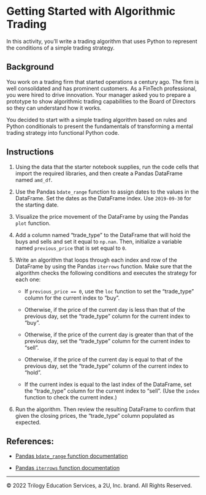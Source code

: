 # Getting Started with Algorithmic Trading

In this activity, you’ll write a trading algorithm that uses Python to represent the conditions of a simple trading strategy.

## Background

You work on a trading firm that started operations a century ago. The firm is well consolidated and has prominent customers. As a FinTech professional, you were hired to drive innovation. Your manager asked you to prepare a prototype to show algorithmic trading capabilities to the Board of Directors so they can understand how it works.

You decided to start with a simple trading algorithm based on rules and Python conditionals to present the fundamentals of transforming a mental trading strategy into functional Python code.

## Instructions

1. Using the data that the starter notebook supplies, run the code cells that import the required libraries, and then create a Pandas DataFrame named `amd_df`.

2. Use the Pandas `bdate_range` function to assign dates to the values in the DataFrame. Set the dates as the DataFrame index. Use `2019-09-30` for the starting date.

3. Visualize the price movement of the DataFrame by using the Pandas `plot` function.

4. Add a column named “trade_type” to the DataFrame that will hold the buys and sells and set it equal to `np.nan`. Then, initialize a variable named `previous_price` that is set equal to `0`.

5. Write an algorithm that loops through each index and row of the DataFrame by using the Pandas `iterrows` function. Make sure that the algorithm checks the following conditions and executes the strategy for each one:

    * If `previous_price == 0`, use the `loc` function to set the “trade_type” column for the current index to “buy”.

    * Otherwise, if the price of the current day is less than that of the previous day, set the “trade_type” column for the current index to “buy”.

    * Otherwise, if the price of the current day is greater than that of the previous day, set the “trade_type” column for the current index to “sell”.

    * Otherwise, if the price of the current day is equal to that of the previous day, set the “trade_type” column of the current index to “hold”.

    * If the current index is equal to the last index of the DataFrame, set the “trade_type” column for the current index to “sell”. (Use the `index` function to check the current index.)

6. Run the algorithm. Then review the resulting DataFrame to confirm that given the closing prices, the “trade_type” column populated as expected.

## References:

* [Pandas `bdate_range` function documentation](https://pandas.pydata.org/pandas-docs/stable/reference/api/pandas.bdate_range.html)

* [Pandas `iterrows` function documentation](https://pandas.pydata.org/pandas-docs/stable/reference/api/pandas.DataFrame.iterrows.html)

---

© 2022 Trilogy Education Services, a 2U, Inc. brand. All Rights Reserved.
